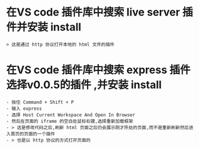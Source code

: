 # 在VS code 插件库中搜索 live server 插件并安装 install
	> 这是通过 http 协议打开本地的 html 文件的插件
# 在VS code 插件库中搜索 express 插件 选择v0.0.5的插件 ,并安装 install
	- 按住 Command + Shift + P 
	- 输入 express
	- 选择 Host Current Workspace And Open In Browser
	- 然后在页面的 iframe 的空白处鼠标右键,选择重新加载框架
	- > 这是修改代码之后,刷新 html 页面之后仍会展示刚才所处的页面,而不是重新刷新然后进入首页的页面的一个插件
	- > 也是以 http 协议的方式打开页面的